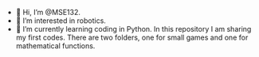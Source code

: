 - 👋 Hi, I’m @MSE132.
- 👀 I’m interested in robotics.
- 🌱 I’m currently learning coding in Python. In this repository I am sharing my first codes. There are two folders, one for small games and one for mathematical functions.

<!---
MSE132/MSE132 is a ✨ special ✨ repository because its `README.md` (this file) appears on your GitHub profile.
You can click the Preview link to take a look at your changes.
--->
